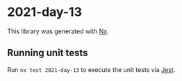 # 2021-day-13

This library was generated with [Nx](https://nx.dev).

## Running unit tests

Run `nx test 2021-day-13` to execute the unit tests via [Jest](https://jestjs.io).
